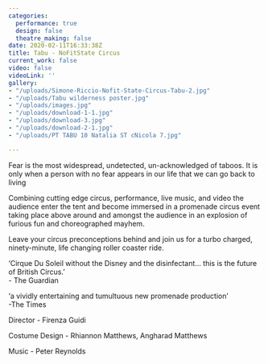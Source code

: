 ```yaml
---
categories:
  performance: true
  design: false
  theatre_making: false
date: 2020-02-11T16:33:38Z
title: Tabu - NoFitState Circus
current_work: false
video: false
videoLink: ''
gallery:
- "/uploads/Simone-Riccio-Nofit-State-Circus-Tabu-2.jpg"
- "/uploads/Tabu wilderness poster.jpg"
- "/uploads/images.jpg"
- "/uploads/download-1-1.jpg"
- "/uploads/download-3.jpg"
- "/uploads/download-2-1.jpg"
- "/uploads/PT TABU 10 Natalia ST cNicola 7.jpg"

---
```

Fear is the most widespread, undetected, un-acknowledged of taboos. It is only when a person with no fear appears in our life that we can go back to living

Combining cutting edge circus, performance, live music, and video the audience enter the tent and become immersed in a promenade circus event taking place above around and amongst the audience in an explosion of furious fun and choreographed mayhem.

Leave your circus preconceptions behind and join us for a turbo charged, ninety-minute, life changing roller coaster ride.

‘Cirque Du Soleil without the Disney and the disinfectant… this is the future of British Circus.’  
\- The Guardian

‘a vividly entertaining and tumultuous new promenade production’  
\-The Times

Director -  Firenza Guidi

Costume Design - Rhiannon Matthews, Angharad Matthews

Music - Peter Reynolds